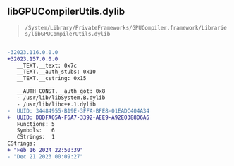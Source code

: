 ## libGPUCompilerUtils.dylib

> `/System/Library/PrivateFrameworks/GPUCompiler.framework/Libraries/libGPUCompilerUtils.dylib`

```diff

-32023.116.0.0.0
+32023.157.0.0.0
   __TEXT.__text: 0x7c
   __TEXT.__auth_stubs: 0x10
   __TEXT.__cstring: 0x15

   __AUTH_CONST.__auth_got: 0x8
   - /usr/lib/libSystem.B.dylib
   - /usr/lib/libc++.1.dylib
-  UUID: 34484955-B19E-3FFA-BFE8-01EADC404A34
+  UUID: D0DFA05A-F6A7-3392-AEE9-A92E0388D6A6
   Functions: 5
   Symbols:   6
   CStrings:  1
CStrings:
+ "Feb 16 2024 22:50:39"
- "Dec 21 2023 00:09:27"

```
